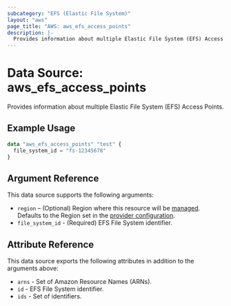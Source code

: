 ```yaml
---
subcategory: "EFS (Elastic File System)"
layout: "aws"
page_title: "AWS: aws_efs_access_points"
description: |-
  Provides information about multiple Elastic File System (EFS) Access Points.
---
```


# Data Source: aws_efs_access_points

Provides information about multiple Elastic File System (EFS) Access Points.

## Example Usage

```terraform
data "aws_efs_access_points" "test" {
  file_system_id = "fs-12345678"
}
```

## Argument Reference

This data source supports the following arguments:

* `region` – (Optional) Region where this resource will be [managed](https://docs.aws.amazon.com/general/latest/gr/rande.html#regional-endpoints). Defaults to the Region set in the [provider configuration](https://registry.terraform.io/providers/hashicorp/aws/latest/docs#aws-configuration-reference).
* `file_system_id` - (Required) EFS File System identifier.

## Attribute Reference

This data source exports the following attributes in addition to the arguments above:

* `arns` - Set of Amazon Resource Names (ARNs).
* `id` - EFS File System identifier.
* `ids` - Set of identifiers.
